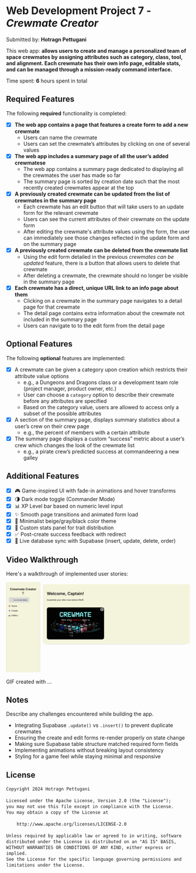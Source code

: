 # Web Development Project 7 - *Crewmate Creator*

Submitted by: **Hotragn Pettugani**

This web app: **allows users to create and manage a personalized team of space crewmates by assigning attributes such as category, class, tool, and alignment. Each crewmate has their own info page, editable stats, and can be managed through a mission-ready command interface.**

Time spent: **6** hours spent in total

## Required Features

The following **required** functionality is completed:

- [x] **The web app contains a page that features a create form to add a new crewmate**
  - Users can name the crewmate
  - Users can set the crewmate’s attributes by clicking on one of several values
- [x] **The web app includes a summary page of all the user’s added crewmatese**
  - The web app contains a summary page dedicated to displaying all the crewmates the user has made so far
  - The summary page is sorted by creation date such that the most recently created crewmates appear at the top
- [x] **A previously created crewmate can be updated from the list of crewmates in the summary page**
  - Each crewmate has an edit button that will take users to an update form for the relevant crewmate
  - Users can see the current attributes of their crewmate on the update form
  - After editing the crewmate's attribute values using the form, the user can immediately see those changes reflected in the update form and on the summary page 
- [x] **A previously created crewmate can be deleted from the crewmate list**
  - Using the edit form detailed in the previous _crewmates can be updated_ feature, there is a button that allows users to delete that crewmate
  - After deleting a crewmate, the crewmate should no longer be visible in the summary page
- [x] **Each crewmate has a direct, unique URL link to an info page about them**
  - Clicking on a crewmate in the summary page navigates to a detail page for that crewmate
  - The detail page contains extra information about the crewmate not included in the summary page
  - Users can navigate to to the edit form from the detail page

## Optional Features

The following **optional** features are implemented:

- [x] A crewmate can be given a category upon creation which restricts their attribute value options
  - e.g., a Dungeons and Dragons class or a development team role (project manager, product owner, etc.)
  - User can choose a `category` option to describe their crewmate before any attributes are specified
  - Based on the category value, users are allowed to access only a subset of the possible attributes
- [x] A section of the summary page, displays summary statistics about a user’s crew on their crew page
  - e.g., the percent of members with a certain attribute 
- [x] The summary page displays a custom “success” metric about a user’s crew which changes the look of the crewmate list
  - e.g., a pirate crew’s predicted success at commandeering a new galley

## Additional Features

* [x] 🎮 Game-inspired UI with fade-in animations and hover transforms
* [x] 🌗 Dark mode toggle (Commander Mode)
* [x] 📊 XP Level bar based on numeric level input
* [x] ✨ Smooth page transitions and animated form load
* [x] 🎨 Minimalist beige/gray/black color theme
* [x] 🧠 Custom stats panel for trait distribution
* [x] ✅ Post-create success feedback with redirect
* [x] 🔁 Live database sync with Supabase (insert, update, delete, order)

## Video Walkthrough

Here's a walkthrough of implemented user stories:

<img src='https://github.com/Hotragn/CrewMates/blob/main/Crewmatesapp/crewmate-creator/demo.gif' title='Video Walkthrough' width='' alt='Video Walkthrough' />

<!-- Replace this with whatever GIF tool you used! -->
GIF created with ...  
<!-- Recommended tools:
[Kap](https://getkap.co/) for macOS
[ScreenToGif](https://www.screentogif.com/) for Windows
[peek](https://github.com/phw/peek) for Linux. -->

## Notes

Describe any challenges encountered while building the app.

- Integrating Supabase `.update()` vs `.insert()` to prevent duplicate crewmates
- Ensuring the create and edit forms re-render properly on state change
- Making sure Supabase table structure matched required form fields
- Implementing animations without breaking layout consistency
- Styling for a game feel while staying minimal and responsive

## License

    Copyright 2024 Hotragn Pettugani

    Licensed under the Apache License, Version 2.0 (the "License");
    you may not use this file except in compliance with the License.
    You may obtain a copy of the License at

        http://www.apache.org/licenses/LICENSE-2.0

    Unless required by applicable law or agreed to in writing, software
    distributed under the License is distributed on an "AS IS" BASIS,
    WITHOUT WARRANTIES OR CONDITIONS OF ANY KIND, either express or implied.
    See the License for the specific language governing permissions and
    limitations under the License.

